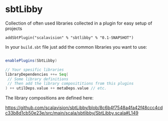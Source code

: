 # sbtLibby

Collection of often used libraries collected in a plugin for easy setup of projects

```
addSbtPlugin("scalavision" % "sbtlibby" % "0.1-SNAPSHOT")
```

In your `build.sbt` file just add the common libraries you want to use:
```scala

enablePlugins(SbtLibby)

// Your spesific libraries
libraryDependencies ++= Seq(
 // Some library definitions
 // Then add the library composititions from this plugins
) ++ utilDeps.value ++ metaDeps.value // etc.
```

The library compositions are defined here:

https://github.com/scalavision/sbtLibby/blob/8c6b4f7548a4fa42f48ccc4cdc33b8d1cb50e23e/src/main/scala/sbtlibby/SbtLibby.scala#L149
